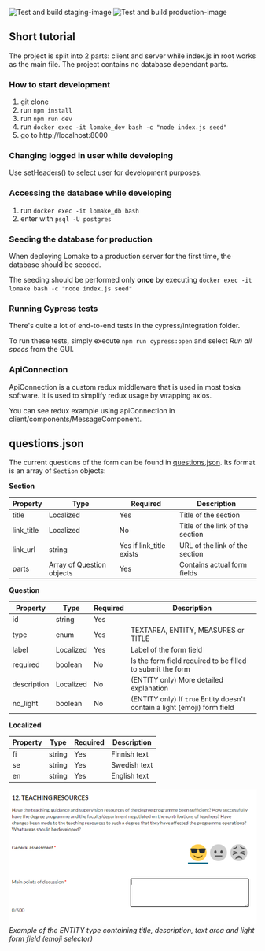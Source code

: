 ![Test and build staging-image](https://github.com/UniversityOfHelsinkiCS/lomake/workflows/Test%20and%20build%20staging-image/badge.svg)
![Test and build production-image](https://github.com/UniversityOfHelsinkiCS/lomake/workflows/Test%20and%20build%20production-image/badge.svg)

## Short tutorial

The project is split into 2 parts: client and server while index.js in root works as the main file. The project contains no database dependant parts.

### How to start development

1. git clone
2. run `npm install`
3. run `npm run dev`
4. run `docker exec -it lomake_dev bash -c "node index.js seed"`
5. go to http://localhost:8000

### Changing logged in user while developing

Use setHeaders() to select user for development purposes.

### Accessing the database while developing

1. run `docker exec -it lomake_db bash`
2. enter with `psql -U postgres`

### Seeding the database for production

When deploying Lomake to a production server for the first time, the database should be seeded.

The seeding should be performed only **once** by executing `docker exec -it lomake bash -c "node index.js seed"`

### Running Cypress tests

There's quite a lot of end-to-end tests in the cypress/integration folder.

To run these tests, simply execute `npm run cypress:open` and select _Run all specs_ from the GUI.

### ApiConnection

ApiConnection is a custom redux middleware that is used in most toska software. It is used to simplify redux usage by wrapping axios.

You can see redux example using apiConnection in client/components/MessageComponent.

## questions.json

The current questions of the form can be found in [questions.json](https://github.com/UniversityOfHelsinkiCS/lomake/blob/master/client/questions.json). Its format is an array of `Section` objects:

**Section**

| Property   | Type                      | Required                 | Description                      |
| ---------- | ------------------------- | ------------------------ | -------------------------------- |
| title      | Localized                 | Yes                      | Title of the section             |
| link_title | Localized                 | No                       | Title of the link of the section |
| link_url   | string                    | Yes if link_title exists | URL of the link of the section   |
| parts      | Array of Question objects | Yes                      | Contains actual form fields      |

**Question**

| Property    | Type      | Required | Description                                                               |
| ----------- | --------- | -------- | ------------------------------------------------------------------------- |
| id          | string    | Yes      |
| type        | enum      | Yes      | TEXTAREA, ENTITY, MEASURES or TITLE                                       |
| label       | Localized | Yes      | Label of the form field                                                   |
| required    | boolean   | No       | Is the form field required to be filled to submit the form                |
| description | Localized | No       | (ENTITY only) More detailed explanation                                   |
| no_light    | boolean   | No       | (ENTITY only) If `true` Entity doesn't contain a light (emoji) form field |

**Localized**

| Property | Type   | Required | Description  |
| -------- | ------ | -------- | ------------ |
| fi       | string | Yes      | Finnish text |
| se       | string | Yes      | Swedish text |
| en       | string | Yes      | English text |

![Example of an entity](https://raw.githubusercontent.com/UniversityOfHelsinkiCS/lomake/master/entity_example.png)
_Example of the ENTITY type containing title, description, text area and light form field (emoji selector)_
